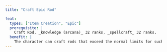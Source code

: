 ```yaml
---
title: "Craft Epic Rod"

feat:
  types: ["Item Creation", "Epic"]
  prerequisite: |
    Craft Rod, _knowledge (arcana)_ 32 ranks, _spellcraft_ 32 ranks.
  benefit: |
    The character can craft rods that exceed the normal limits for such items.
---
```

